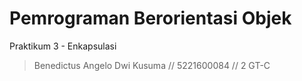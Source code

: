 # Pemrograman Berorientasi Objek
Praktikum 3 - Enkapsulasi
> Benedictus Angelo Dwi Kusuma // 5221600084 // 2 GT-C
